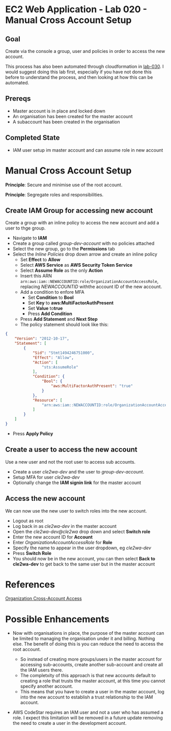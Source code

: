 # EC2 Web Application - Lab 020 - Manual Cross Account Setup

## Goal

Create via the console a group, user and policies in order to access the new account.

This process has also been automated through cloudformation in [lab-030](../lab-030-automating-cross-account). I would suggest doing this lab first, especially if you have not done this before to understand the process, and then looking at how this can be automated.

## Prereqs
* Master account is in place and locked down
* An organisation has been created for the master account
* A subaccount has been created in the organisation

## Completed State
* IAM user setup im master account and can assume role in new account

# Manual Cross Account Setup

**Principle**: Secure and minimise use of the root account.

**Principle**: Segregate roles and responsibilities.

## Create IAM Group for accessing new account

Create a group with an inline policy to access the new account and add a user to thge group.

* Navigate to **IAM**
* Create a group called *group-dev-account* with no policies attached
* Select the new group, go to the **Permissions** tab
* Select the *Inline Policies* drop down arrow and create an inline policy
  * Set **Effect** to **Allow**
  * Select **AWS Service** as **AWS Security Token Service**
  * Select **Assume Role** as the only **Action**
  * Insert this ARN `arn:aws:iam::NEWACCOUNTID:role/OrganizationAccountAccessRole`, replacing *NEWACCOUNTID* withthe account ID of the new account.
  * Add a condition to enfore MFA
    * Set **Condition** to **Bool**
    * Set **Key** to **aws:MultiFactorAuthPresent**
    * Set **Value** to**true**
    * Press **Add Condition**
  * Press **Add Statement** and **Next Step**
  * The policy statement should look like this:

```json
{
    "Version": "2012-10-17",
    "Statement": [
        {
            "Sid": "Stmt1494246751000",
            "Effect": "Allow",
            "Action": [
                "sts:AssumeRole"
            ],
            "Condition": {
                "Bool": {
                    "aws:MultiFactorAuthPresent": "true"
                }
            },
            "Resource": [
                "arn:aws:iam::NEWACCOUNTID:role/OrganizationAccountAccessRole"
            ]
        }
    ]
}
```

* Press **Apply Policy**

## Create a user to access the new account

Use a new user and not the root user to access sub accounts.

* Create a user *cle2wa-dev* and the user to *group-dev-account*.
* Setup MFA for user *cle2wa-dev*
* Optionally change the **IAM signin link** for the master account

## Access the new account

We can now use the new user to switch roles into the new account.

* Logout as root
* Log back in as *cle2wa-dev* in the master account
* Open the *cle2wa-dev@cle2wa* drop down and select **Switch role**
* Enter the new account ID for **Account**
* Enter *OrganizationAccountAccessRole* for **Role**
* Specify the name to appear in the user dropdown, eg *cle2wa-dev*
* Press **Switch Role**
* You should now be in the new account, you can then select **Back to cle2wa-dev** to get back to the same user but in the master account 

# References

[Organization Cross-Account Access](http://docs.aws.amazon.com/organizations/latest/userguide/orgs_manage_accounts_access.html#orgs_manage_accounts_access-cross-account-role)

# Possible Enhancements
* Now with organisations in place, the purpose of the master account can be limited to managing the organisation under it and billing. Nothing else. The benefit of doing this is you can reduce the need to access the root account.
  * So instead of creating more groups/users in the master account for accessing sub-accounts, create another sub-account and create all the IAM users there.
  * The completxity of this approach is that new accounts default to creating a role that trusts the master account, at this time you cannot specify another account.
  * This means that you have to create a user in the master account, log into the new account to establish a trust relationship to the IAM account.

* AWS CodeStar requires an IAM user and not a user who has assumed a role. I expect this limitation will be removed in a future update removing the need to create a user in the development account.
